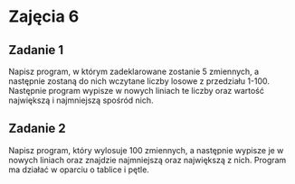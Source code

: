 # Zajęcia 6

## Zadanie 1
Napisz program, w którym zadeklarowane zostanie 5 zmiennych, a następnie zostaną do nich wczytane liczby losowe z przedziału 1-100. Następnie program wypisze w nowych liniach te liczby oraz wartość największą i najmniejszą spośród nich.

## Zadanie 2
Napisz program, który wylosuje 100 zmiennych, a następnie wypisze je w nowych liniach oraz znajdzie najmniejszą oraz największą z nich. Program ma działać w oparciu o tablice i pętle.
